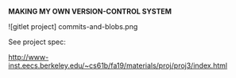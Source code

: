 **MAKING MY OWN VERSION-CONTROL SYSTEM**

![gitlet project] commits-and-blobs.png

See project spec:

http://www-inst.eecs.berkeley.edu/~cs61b/fa19/materials/proj/proj3/index.html
